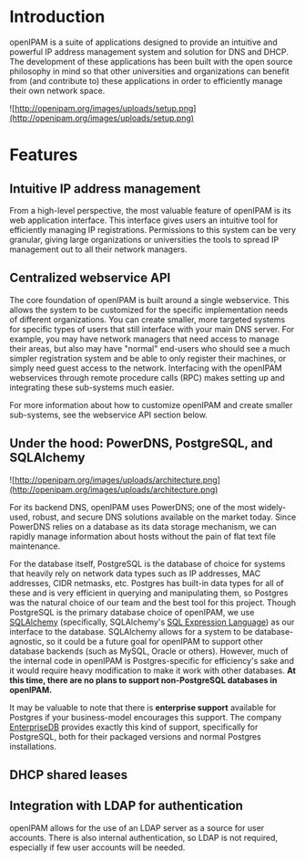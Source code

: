 

# Introduction #

openIPAM is a suite of applications designed to provide an intuitive and powerful IP address management system and solution for DNS and DHCP. The development of these applications has been built with the open source philosophy in mind so that other universities and organizations can benefit from (and contribute to) these applications in order to efficiently manage their own network space.

![http://openipam.org/images/uploads/setup.png](http://openipam.org/images/uploads/setup.png)

# Features #
## Intuitive IP address management ##

From a high-level perspective, the most valuable feature of openIPAM is its web application interface. This interface gives users an intuitive tool for efficiently managing IP registrations. Permissions to this system can be very granular, giving large organizations or universities the tools to spread IP management out to all their network managers.

## Centralized webservice API ##

The core foundation of openIPAM is built around a single webservice. This allows the system to be customized for the specific implementation needs of different organizations. You can create smaller, more targeted systems for specific types of users that still interface with your main DNS server. For example, you may have network managers that need access to manage their areas, but also may have "normal" end-users who should see a much simpler registration system and be able to only register their machines, or simply need guest access to the network. Interfacing with the openIPAM webservices through remote procedure calls (RPC) makes setting up and integrating these sub-systems much easier.

For more information about how to customize openIPAM and create smaller sub-systems, see the webservice API section below.

## Under the hood: PowerDNS, PostgreSQL, and SQLAlchemy ##

![http://openipam.org/images/uploads/architecture.png](http://openipam.org/images/uploads/architecture.png)

For its backend DNS, openIPAM uses PowerDNS; one of the most widely-used, robust, and secure DNS solutions available on the market today. Since PowerDNS relies on a database as its data storage mechanism, we can rapidly manage information about hosts without the pain of flat text file maintenance.

For the database itself, PostgreSQL is the database of choice for systems that heavily rely on network data types such as IP addresses, MAC addresses, CIDR netmasks, etc. Postgres has built-in data types for all of these and is very efficient in querying and manipulating them, so Postgres was the natural choice of our team and the best tool for this project. Though PostgreSQL is the primary database choice of openIPAM, we use [SQLAlchemy](http://www.sqlalchemy.org/) (specifically, SQLAlchemy's [SQL Expression Language](http://www.sqlalchemy.org/docs/05/sqlexpression.html)) as our interface to the database. SQLAlchemy allows for a system to be database-agnostic, so it could be a future goal for openIPAM to support other database backends (such as MySQL, Oracle or others). However, much of the internal code in openIPAM is Postgres-specific for efficiency's sake and it would require heavy modification to make it work with other databases. **At this time, there are no plans to support non-PostgreSQL databases in openIPAM.**

It may be valuable to note that there is **enterprise support** available for Postgres if your business-model encourages this support. The company [EnterpriseDB](http://enterprisedb.com/) provides exactly this kind of support, specifically for PostgreSQL, both for their packaged versions and normal Postgres installations.

## DHCP shared leases ##

## Integration with LDAP for authentication ##

openIPAM allows for the use of an LDAP server as a source for user accounts. There is also internal authentication, so LDAP is not required, especially if few user accounts will be needed.